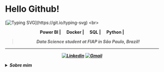 # Hello Github!

[![Typing SVG](https://readme-typing-svg.demolab.com?font=Fira+Code&weight=600&size=21&pause=1000&color=F729D7&center=true&multiline=true&width=435&lines=My+name+is+Isabella!;Welcome+to+my+Github+Page!)](https://git.io/typing-svg)
<br>
<div align="center">
<b><img width="12"
  src="https://skillicons.dev/icons?i=java"> Power BI | <img width="12"
  src="https://skillicons.dev/icons?i=docker"> Docker | <img width="12"
  src="https://skillicons.dev/icons?i=sql"> SQL | <img width="12"
  src="https://skillicons.dev/icons?i=python"> Python | <img width="12"
<br>
<br>

<blockquote>
    <p><i>
       Data Science student at FIAP in São Paulo, Brazil!
</blockquote>
</div>

---

<div align="center">

[![Linkedin](https://img.shields.io/badge/LinkedIn-lavender?logo=linkedin&logoColor=0077B5)](www.linkedin.com/in/isabella-heder-b7b022296)
[![Gmail](https://img.shields.io/badge/Gmail-lavender?logo=gmail)](mailto:isabella.f.heder@gmail.com)

</div>

<p>

<details closed>
<summary><strong>Sobre mim</strong></summary>
